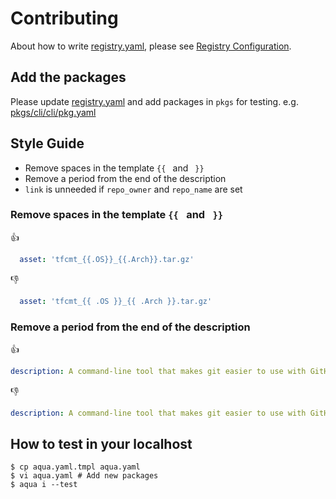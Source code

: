 # Contributing

About how to write [registry.yaml](registry.yaml), please see [Registry Configuration](https://aquaproj.github.io/docs/reference/registry-config).

## Add the packages

Please update [registry.yaml](registry.yaml) and add packages in `pkgs` for testing.
e.g. [pkgs/cli/cli/pkg.yaml](pkgs/cli/cli/pkg.yaml)

## Style Guide

* Remove spaces in the template `{{ ` and ` }}`
* Remove a period from the end of the description
* `link` is unneeded if `repo_owner` and `repo_name` are set

### Remove spaces in the template `{{ ` and ` }}`

:thumbsup:

```yaml
  asset: 'tfcmt_{{.OS}}_{{.Arch}}.tar.gz'
```

:thumbsdown:

```yaml
  asset: 'tfcmt_{{ .OS }}_{{ .Arch }}.tar.gz'
```

### Remove a period from the end of the description

:thumbsup:

```yaml
description: A command-line tool that makes git easier to use with GitHub
```

:thumbsdown:

```yaml
description: A command-line tool that makes git easier to use with GitHub.
```

## How to test in your localhost

```console
$ cp aqua.yaml.tmpl aqua.yaml
$ vi aqua.yaml # Add new packages
$ aqua i --test
```
